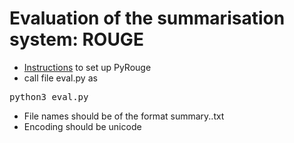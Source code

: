 # Evaluation of the summarisation system: ROUGE

* <a href='https://pypi.org/project/pyrouge/'>Instructions</a> to set up PyRouge
* call file eval.py as 
<pre>
python3 eval.py <test/train/dev/test-small> <path to output summaries>
</pre>
* File names should be of the format summary.<id>.txt
* Encoding should be unicode
